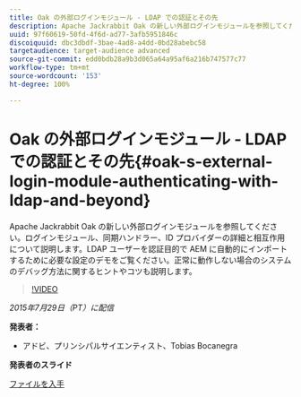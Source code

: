 ```yaml
---
title: Oak の外部ログインモジュール - LDAP での認証とその先
description: Apache Jackrabbit Oak の新しい外部ログインモジュールを参照してください。ログインモジュール、同期ハンドラー、ID プロバイダーの詳細と相互作用について説明します。LDAP ユーザーを認証目的で AEM に自動的にインポートするために必要な設定のデモをご覧ください。正常に動作しない場合のシステムのデバッグ方法に関するヒントやコツも説明します。
uuid: 97f60619-50fd-4f6d-ad77-3afb5951846c
discoiquuid: dbc3dbdf-3bae-4ad8-a4dd-0bd28abebc58
targetaudience: target-audience advanced
source-git-commit: edd0bdb28a9b3d065a64a95af6a216b747577c77
workflow-type: tm+mt
source-wordcount: '153'
ht-degree: 100%

---
```


# Oak の外部ログインモジュール - LDAP での認証とその先{#oak-s-external-login-module-authenticating-with-ldap-and-beyond}

Apache Jackrabbit Oak の新しい外部ログインモジュールを参照してください。ログインモジュール、同期ハンドラー、ID プロバイダーの詳細と相互作用について説明します。LDAP ユーザーを認証目的で AEM に自動的にインポートするために必要な設定のデモをご覧ください。正常に動作しない場合のシステムのデバッグ方法に関するヒントやコツも説明します。

>[!VIDEO](https://video.tv.adobe.com/v/19382/?quality=9)

*2015年7月29日（PT）に配信*

**発表者：**

* アドビ、プリンシパルサイエンティスト、Tobias Bocanegra

**発表者のスライド**

[ファイルを入手](assets/oak-ldap-cqgems.pdf)
<!--
[Get back to the Overview](https://helpx.adobe.com/experience-manager/kt/eseminars/gems/aem-index.html)
-->
